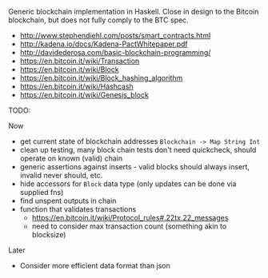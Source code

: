Generic blockchain implementation in Haskell. Close in design to the Bitcoin blockchain, but does not fully comply to the BTC spec.

* http://www.stephendiehl.com/posts/smart_contracts.html
* http://kadena.io/docs/Kadena-PactWhitepaper.pdf
* http://davidederosa.com/basic-blockchain-programming/
* https://en.bitcoin.it/wiki/Transaction
* https://en.bitcoin.it/wiki/Block
* https://en.bitcoin.it/wiki/Block_hashing_algorithm
* https://en.bitcoin.it/wiki/Hashcash
* https://en.bitcoin.it/wiki/Genesis_block


TODO:

Now
* get current state of blockchain addresses `Blockchain -> Map String Int`
* clean up testing, many block chain tests don't need quickcheck, should operate on known (valid) chain
* generic assertions against inserts - valid blocks should always insert, invalid never should, etc.
* hide accessors for `Block` data type (only updates can be done via supplied fns)
* find unspent outputs in chain
* function that validates transactions
  * https://en.bitcoin.it/wiki/Protocol_rules#.22tx.22_messages
  * need to consider max transaction count (something akin to blocksize)

Later
* Consider more efficient data format than json
